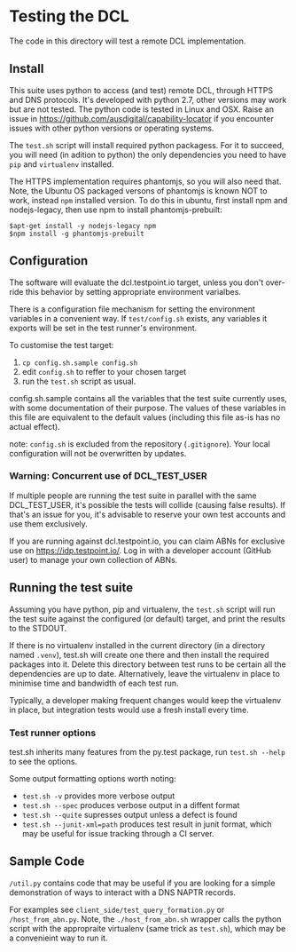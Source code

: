 # Testing the DCL

The code in this directory will test a remote DCL implementation.


## Install

This suite uses python to access (and test) remote DCL, through HTTPS and DNS protocols.
It's developed with python 2.7, other versions may work but are not tested. The python code is tested in Linux and OSX. Raise an issue in https://github.com/ausdigital/capability-locator if you encounter issues with other python versions or operating systems.

The `test.sh` script will install required python packagess. For it to succeed, you will need (in adition to python) the only dependencies you need to have `pip` and `virtualenv` installed.

The HTTPS implementation requires phantomjs, so you will also need that. Note, the Ubuntu OS packaged versons of phantomjs is known NOT to work, instead `npm` installed version. To do this in ubuntu, first install npm and nodejs-legacy, then use npm to install phantomjs-prebuilt:
```
$apt-get install -y nodejs-legacy npm
$npm install -g phantomjs-prebuilt
```

## Configuration

The software will evaluate the dcl.testpoint.io target, unless you don't over-ride
this behavior by setting appropriate environment varialbes. 

There is a configuration file mechanism for setting the environment variables in a
convenient way. If `test/config.sh` exists, any variables it exports will be set in
the test runner's environment.

To customise the test target:
 1. `cp config.sh.sample config.sh`
 2. edit `config.sh` to reffer to your chosen target
 3. run the `test.sh` script as usual.

config.sh.sample contains all the variables that the test suite currently uses, with some
documentation of their purpose. The values of these variables in this file are equivalent
to the default values (including this file as-is has no actual effect).

note: `config.sh` is excluded from the repository (`.gitignore`). Your local configuration will not be overwritten by updates.


### Warning: Concurrent use of DCL_TEST_USER

If multiple people are running the test suite in parallel with the same DCL_TEST_USER, it's
possible the  tests will collide (causing false results). If that's an issue for you,
it's advisable to reserve your own test accounts and use them exclusively.

If you are running against dcl.testpoint.io, you can claim ABNs for exclusive use on
https://idp.testpoint.io/. Log in with a developer account (GitHub user) to manage your
own collection of ABNs.


## Running the test suite

Assuming you have python, pip and virtualenv, the `test.sh` script will run the test suite
against the configured (or default) target, and print the results to the STDOUT.

If there is no virtualenv installed in the current directory (in a directory named `.venv`),
test.sh will create one there and then install the required packages into it. Delete this
directory between test runs to be certain all the dependencies are up to date. Alternatively,
leave the virtualenv in place to minimise time and bandwidth of each test run. 

Typically, a developer making frequent changes would keep the virtualenv in place, but
integration tests would use a fresh install every time.


### Test runner options

test.sh inherits many features from the py.test package, run `test.sh --help` to see the
options.

Some output formatting options worth noting:
 * `test.sh -v` provides more verbose output
 * `test.sh --spec` produces verbose output in a diffent format
 * `test.sh --quite` supresses output unless a defect is found
 * `test.sh --junit-xml=path` produces test result in junit format, which may be useful
   for issue tracking through a CI server.


## Sample Code

`/util.py` contains code that may be useful if you are looking for a simple demonstration of ways to interact with a DNS NAPTR records.

For examples see `client_side/test_query_formation.py` or `/host_from_abn.py`. Note, the `./host_from_abn.sh` wrapper calls the python script with the appropraite virtualenv (same trick as `test.sh`), which may be a convenieint way to run it.
